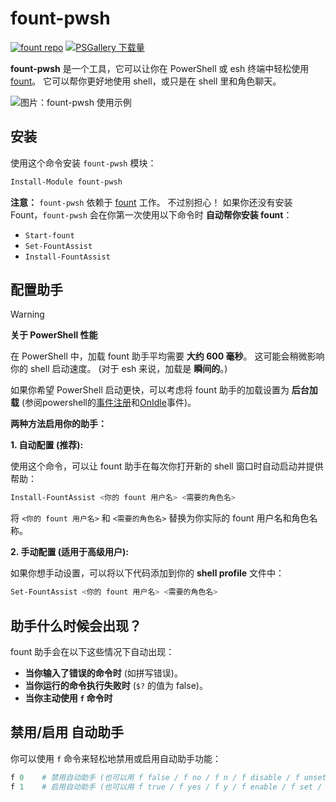# fount-pwsh

[![fount repo](https://steve02081504.github.io/fount/badges/fount_repo.svg)](https://github.com/steve02081504/fount)
[![PSGallery 下载量](https://img.shields.io/powershellgallery/dt/fount-pwsh)](https://www.powershellgallery.com/packages/fount-pwsh)

**fount-pwsh** 是一个工具，它可以让你在 PowerShell 或 esh 终端中轻松使用 [fount](https://github.com/steve02081504/fount)。
它可以帮你更好地使用 shell，或只是在 shell 里和角色聊天。

![图片：fount-pwsh 使用示例](https://github.com/user-attachments/assets/93afee48-93d4-42c7-a5e0-b7f5c93bdee9)

## 安装

使用这个命令安装 `fount-pwsh` 模块：

```powershell
Install-Module fount-pwsh
```

**注意：** `fount-pwsh` 依赖于 [fount](https://github.com/steve02081504/fount) 工作。
不过别担心！
如果你还没有安装 Fount，`fount-pwsh` 会在你第一次使用以下命令时 **自动帮你安装 fount**：

- `Start-fount`
- `Set-FountAssist`
- `Install-FountAssist`

## 配置助手

> [!WARNING]
> **关于 PowerShell 性能**
>
> 在 PowerShell 中，加载 fount 助手平均需要 **大约 600 毫秒**。 这可能会稍微影响你的 shell 启动速度。 (对于 esh 来说，加载是 **瞬间的**。)
>
> 如果你希望 PowerShell 启动更快，可以考虑将 fount 助手的加载设置为 **后台加载** (参阅powershell的[事件注册](https://learn.microsoft.com/powershell/module/microsoft.powershell.utility/register-engineevent?view=powershell-7.5)和[OnIdle](https://learn.microsoft.com/dotnet/api/system.management.automation.psengineevent.onidle?view=powershellsdk-7.4.0)事件)。

**两种方法启用你的助手：**

**1. 自动配置 (推荐):**

使用这个命令，可以让 fount 助手在每次你打开新的 shell 窗口时自动启动并提供帮助：

```powershell
Install-FountAssist <你的 fount 用户名> <需要的角色名>
```

将 `<你的 fount 用户名>` 和 `<需要的角色名>` 替换为你实际的 fount 用户名和角色名称。

**2. 手动配置 (适用于高级用户):**

如果你想手动设置，可以将以下代码添加到你的 **shell profile** 文件中：

```powershell
Set-FountAssist <你的 fount 用户名> <需要的角色名>
```

## 助手什么时候会出现？

fount 助手会在以下这些情况下自动出现：

- **当你输入了错误的命令时** (如拼写错误)。
- **当你运行的命令执行失败时** (`$?` 的值为 false)。
- **当你主动使用 `f` 命令时**

## 禁用/启用 自动助手

你可以使用 `f` 命令来轻松地禁用或启用自动助手功能：

```powershell
f 0    # 禁用自动助手 (也可以用 f false / f no / f n / f disable / f unset / f off 等)
f 1    # 启用自动助手 (也可以用 f true / f yes / f y / f enable / f set / f on 等)
```
